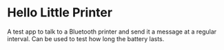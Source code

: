 # Hello Little Printer

A test app to talk to a Bluetooth printer and send it a message at a regular interval.
Can be used to test how long the battery lasts.
